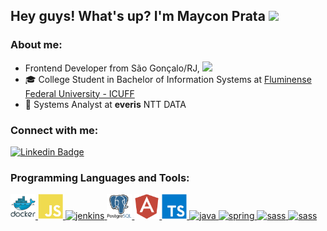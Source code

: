 ## Hey guys! What's up? I'm Maycon Prata <img src="https://raw.githubusercontent.com/iampavangandhi/iampavangandhi/master/gifs/Hi.gif" width="30px">

### About me:
- Frontend Developer from São Gonçalo/RJ, <img src="https://github.com/juliohm/awesome-brazil-data/blob/master/images/brazil-icon.png?raw=true" height=20>
- 🎓 College Student in Bachelor of Information Systems at [Fluminense Federal University - ICUFF](http://ic.uff.br/index.php/en-GB/) 
- 💼 Systems Analyst at **everis** NTT DATA

### Connect with me:
[![Linkedin Badge](https://img.shields.io/badge/-LinkedIn-blue?style=flat-square&logo=Linkedin&logoColor=white&link)](https://www.linkedin.com/in/pratamaycon/)

### Programming Languages and Tools:
<p align="left">
  <a href="https://www.docker.com/" target="_blank">
    <img
      src="https://raw.githubusercontent.com/devicons/devicon/master/icons/docker/docker-original-wordmark.svg"
      alt="docker"
      width="40"
      height="40"
    />
  </a>
  <a
    href="https://developer.mozilla.org/en-US/docs/Web/JavaScript"
    target="_blank"
  >
    <img
      src="https://raw.githubusercontent.com/devicons/devicon/master/icons/javascript/javascript-plain.svg"
      alt="javascript"
      width="40"
      height="40"
    />
  </a>
    <a href="https://www.jenkins.io" target="_blank">
    <img
      src="https://www.vectorlogo.zone/logos/jenkins/jenkins-icon.svg"
      alt="jenkins"
      width="40"
      height="40"
    />
  </a>
    <a href="https://www.postgresql.org" target="_blank">
    <img
      src="https://raw.githubusercontent.com/devicons/devicon/master/icons/postgresql/postgresql-original-wordmark.svg"
      alt="postgresql"
      width="40"
      height="40"
    />
  </a>
    <a href="https://angular.io/" target="_blank">
    <img
      src="https://raw.githubusercontent.com/devicons/devicon/master/icons/angularjs/angularjs-plain.svg"
      alt="angular"
      width="40"
      height="40"
    />
  </a>
    <a href="https://www.typescriptlang.org/" target="_blank">
    <img
      src="https://raw.githubusercontent.com/devicons/devicon/master/icons/typescript/typescript-original.svg"
      alt="typescript"
      width="40"
      height="40"
    />
  </a>
     <a href="https://www.java.com/pt-BR/" target="_blank">
    <img
      src="https://cdn3.iconfinder.com/data/icons/logos-and-brands-adobe/512/181_Java-512.png"
      alt="java"
      width="40"
      height="40"
    />
  </a>
     <a href="https://spring.io/projects/spring-boot" target="_blank">
    <img
      src="https://spring.io/images/projects/spring-boot-7f2e24fb962501672cc91ccd285ed2ba.svg"
      alt="spring"
      width="40"
      height="40"
    />
  </a>
     <a href="https://sass-lang.com/" target="_blank">
    <img
      src="https://cdn.worldvectorlogo.com/logos/sass-1.svg"
      alt="sass"
      width="40"
      height="40"
    />
  </a>
  <a href="https://developer.mozilla.org/en-US/docs/Web/CSS" target="_blank">
    <img
      src="https://upload.wikimedia.org/wikipedia/commons/thumb/d/d5/CSS3_logo_and_wordmark.svg/363px-CSS3_logo_and_wordmark.svg.png"
      alt="sass"
      width="40"
      height="50"
    />
  </a>
</p>
